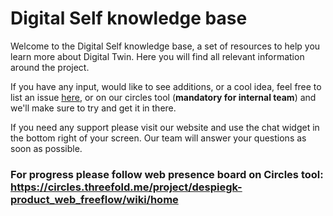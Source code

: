 # Digital Self knowledge base

Welcome to the Digital Self knowledge base, a set of resources to help you learn more about Digital Twin. Here you will find all relevant information around the project. 

If you have any input, would like to see additions, or a cool idea, feel free to list an issue [here](https://github.com/threefoldfoundation/info_digitalself/issues/new), or on our circles tool (**mandatory for internal team**) and we'll make sure to try and get it in there.

If you need any support please visit our website and use the chat widget in the bottom right of your screen. Our team will answer your questions as soon as possible.

### For progress please follow web presence board on Circles tool: https://circles.threefold.me/project/despiegk-product_web_freeflow/wiki/home


